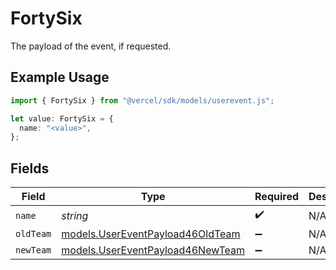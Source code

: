 # FortySix

The payload of the event, if requested.

## Example Usage

```typescript
import { FortySix } from "@vercel/sdk/models/userevent.js";

let value: FortySix = {
  name: "<value>",
};
```

## Fields

| Field                                                                      | Type                                                                       | Required                                                                   | Description                                                                |
| -------------------------------------------------------------------------- | -------------------------------------------------------------------------- | -------------------------------------------------------------------------- | -------------------------------------------------------------------------- |
| `name`                                                                     | *string*                                                                   | :heavy_check_mark:                                                         | N/A                                                                        |
| `oldTeam`                                                                  | [models.UserEventPayload46OldTeam](../models/usereventpayload46oldteam.md) | :heavy_minus_sign:                                                         | N/A                                                                        |
| `newTeam`                                                                  | [models.UserEventPayload46NewTeam](../models/usereventpayload46newteam.md) | :heavy_minus_sign:                                                         | N/A                                                                        |